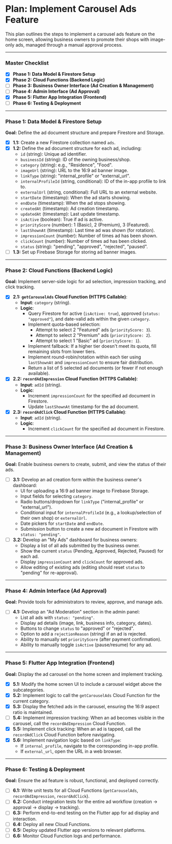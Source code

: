 # Plan: Implement Carousel Ads Feature

This plan outlines the steps to implement a carousel ads feature on the home screen, allowing business owners to promote their shops with image-only ads, managed through a manual approval process.

---

### Master Checklist

- [x] **Phase 1: Data Model & Firestore Setup**
- [x] **Phase 2: Cloud Functions (Backend Logic)**
- [ ] **Phase 3: Business Owner Interface (Ad Creation & Management)**
- [ ] **Phase 4: Admin Interface (Ad Approval)**
- [x] **Phase 5: Flutter App Integration (Frontend)**
- [ ] **Phase 6: Testing & Deployment**

---

### Phase 1: Data Model & Firestore Setup

**Goal:** Define the ad document structure and prepare Firestore and Storage.

- [x] **1.1:** Create a new Firestore collection named `ads`.
- [x] **1.2:** Define the ad document structure for each ad, including:
    - `id` (string): Unique ad identifier.
    - `businessId` (string): ID of the owning business/shop.
    - `category` (string): e.g., "Residence", "Food".
    - `imageUrl` (string): URL to the 16:9 ad banner image.
    - `linkType` (string): "internal_profile" or "external_url".
    - `internalProfileId` (string, conditional): ID of the in-app profile to link to.
    - `externalUrl` (string, conditional): Full URL to an external website.
    - `startDate` (timestamp): When the ad starts showing.
    - `endDate` (timestamp): When the ad stops showing.
    - `createdAt` (timestamp): Ad creation timestamp.
    - `updatedAt` (timestamp): Last update timestamp.
    - `isActive` (boolean): True if ad is active.
    - `priorityScore` (number): 1 (Basic), 2 (Premium), 3 (Featured).
    - `lastShownAt` (timestamp): Last time ad was shown (for rotation).
    - `impressionCount` (number): Number of times ad has been shown.
    - `clickCount` (number): Number of times ad has been clicked.
    - `status` (string): "pending", "approved", "rejected", "paused".
- [ ] **1.3:** Set up Firebase Storage for storing ad banner images.

---

### Phase 2: Cloud Functions (Backend Logic)

**Goal:** Implement server-side logic for ad selection, impression tracking, and click tracking.

- [x] **2.1:** **`getCarouselAds` Cloud Function (HTTPS Callable)**:
    - **Input**: `category` (string).
    - **Logic**:
        - Query Firestore for active (`isActive: true`), approved (`status: "approved"`), and date-valid ads within the given `category`.
        - Implement quota-based selection:
            - Attempt to select 2 "Featured" ads (`priorityScore: 3`).
            - Attempt to select 2 "Premium" ads (`priorityScore: 2`).
            - Attempt to select 1 "Basic" ad (`priorityScore: 1`).
        - Implement fallback: If a higher tier doesn't meet its quota, fill remaining slots from lower tiers.
        - Implement round-robin/rotation within each tier using `lastShownAt` and `impressionCount` to ensure fair distribution.
        - Return a list of 5 selected ad documents (or fewer if not enough available).
- [x] **2.2:** **`recordAdImpression` Cloud Function (HTTPS Callable)**:
    - **Input**: `adId` (string).
    - **Logic**:
        - Increment `impressionCount` for the specified ad document in Firestore.
        - Update `lastShownAt` timestamp for the ad document.
- [x] **2.3:** **`recordAdClick` Cloud Function (HTTPS Callable)**:
    - **Input**: `adId` (string).
    - **Logic**:
        - Increment `clickCount` for the specified ad document in Firestore.

---

### Phase 3: Business Owner Interface (Ad Creation & Management)

**Goal:** Enable business owners to create, submit, and view the status of their ads.

- [ ] **3.1:** Develop an ad creation form within the business owner's dashboard:
    - UI for uploading a 16:9 ad banner image to Firebase Storage.
    - Input fields for selecting `category`.
    - Radio buttons/dropdown for `linkType` ("internal_profile" or "external_url").
    - Conditional input for `internalProfileId` (e.g., a lookup/selection of their own shop) or `externalUrl`.
    - Date pickers for `startDate` and `endDate`.
    - Submission button to create a new ad document in Firestore with `status: "pending"`.
- [ ] **3.2:** Develop an "My Ads" dashboard for business owners:
    - Display a list of all ads submitted by the business owner.
    - Show the current `status` (Pending, Approved, Rejected, Paused) for each ad.
    - Display `impressionCount` and `clickCount` for approved ads.
    - Allow editing of existing ads (editing should reset `status` to "pending" for re-approval).

---

### Phase 4: Admin Interface (Ad Approval)

**Goal:** Provide tools for administrators to review, approve, and manage ads.

- [ ] **4.1:** Develop an "Ad Moderation" section in the admin panel:
    - List all ads with `status: "pending"`.
    - Display ad details (image, link, business info, category, dates).
    - Buttons to change `status` to "approved" or "rejected".
    - Option to add a `rejectionReason` (string) if an ad is rejected.
    - Ability to manually set `priorityScore` (after payment confirmation).
    - Ability to manually toggle `isActive` (pause/resume) for any ad.

---

### Phase 5: Flutter App Integration (Frontend)

**Goal:** Display the ad carousel on the home screen and implement tracking.

- [x] **5.1:** Modify the home screen UI to include a carousel widget above the subcategories.
- [x] **5.2:** Implement logic to call the `getCarouselAds` Cloud Function for the current category.
- [x] **5.3:** Display the fetched ads in the carousel, ensuring the 16:9 aspect ratio is maintained.
- [ ] **5.4:** Implement impression tracking: When an ad becomes visible in the carousel, call the `recordAdImpression` Cloud Function.
- [x] **5.5:** Implement click tracking: When an ad is tapped, call the `recordAdClick` Cloud Function before navigating.
- [x] **5.6:** Implement navigation logic based on `linkType`:
    - If `internal_profile`, navigate to the corresponding in-app profile.
    - If `external_url`, open the URL in a web browser.

---

### Phase 6: Testing & Deployment

**Goal:** Ensure the ad feature is robust, functional, and deployed correctly.

- [ ] **6.1:** Write unit tests for all Cloud Functions (`getCarouselAds`, `recordAdImpression`, `recordAdClick`).
- [ ] **6.2:** Conduct integration tests for the entire ad workflow (creation -> approval -> display -> tracking).
- [ ] **6.3:** Perform end-to-end testing on the Flutter app for ad display and interaction.
- [ ] **6.4:** Deploy all new Cloud Functions.
- [ ] **6.5:** Deploy updated Flutter app versions to relevant platforms.
- [ ] **6.6:** Monitor Cloud Function logs and performance.